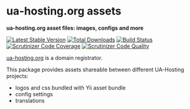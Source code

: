 # ua-hosting.org assets

**ua-hosting.org asset files: images, configs and more**

[![Latest Stable Version](https://poser.pugx.org/ahnames/yii-asset-ua-hosting/v/stable)](https://packagist.org/packages/ahnames/yii-asset-ua-hosting)
[![Total Downloads](https://poser.pugx.org/ahnames/yii-asset-ua-hosting/downloads)](https://packagist.org/packages/ahnames/yii-asset-ua-hosting)
[![Build Status](https://img.shields.io/travis/ahnames/yii-asset-ua-hosting.svg)](https://travis-ci.org/ahnames/yii-asset-ua-hosting)
[![Scrutinizer Code Coverage](https://img.shields.io/scrutinizer/coverage/g/ahnames/yii-asset-ua-hosting.svg)](https://scrutinizer-ci.com/g/ahnames/yii-asset-ua-hosting/)
[![Scrutinizer Code Quality](https://img.shields.io/scrutinizer/g/ahnames/yii-asset-ua-hosting.svg)](https://scrutinizer-ci.com/g/ahnames/yii-asset-ua-hosting/)

[ua-hosting.org](https://ua-hosting.org) is a domain registrator.

This package provides assets shareable between different UA-Hosting projects:

- logos and css bundled with Yii asset bundle
- config settings
- translations
